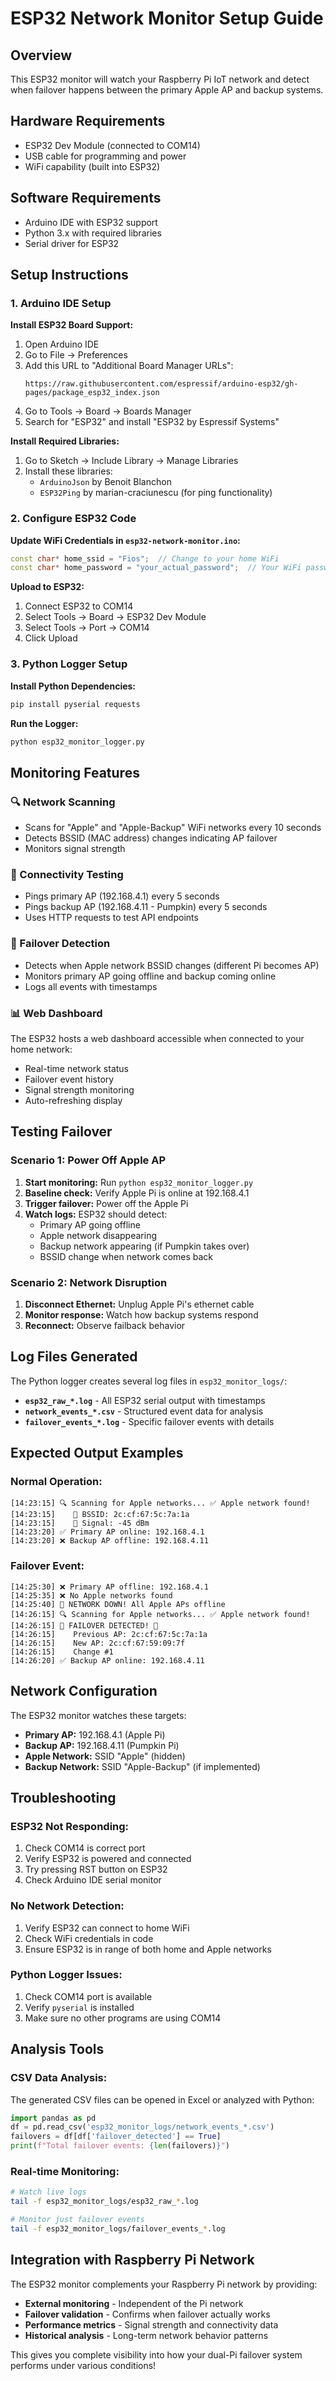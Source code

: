 # ESP32 Network Monitor Setup Guide

## Overview
This ESP32 monitor will watch your Raspberry Pi IoT network and detect when failover happens between the primary Apple AP and backup systems.

## Hardware Requirements
- ESP32 Dev Module (connected to COM14)
- USB cable for programming and power
- WiFi capability (built into ESP32)

## Software Requirements
- Arduino IDE with ESP32 support
- Python 3.x with required libraries
- Serial driver for ESP32

## Setup Instructions

### 1. Arduino IDE Setup

**Install ESP32 Board Support:**
1. Open Arduino IDE
2. Go to File → Preferences
3. Add this URL to "Additional Board Manager URLs":
   ```
   https://raw.githubusercontent.com/espressif/arduino-esp32/gh-pages/package_esp32_index.json
   ```
4. Go to Tools → Board → Boards Manager
5. Search for "ESP32" and install "ESP32 by Espressif Systems"

**Install Required Libraries:**
1. Go to Sketch → Include Library → Manage Libraries
2. Install these libraries:
   - `ArduinoJson` by Benoit Blanchon
   - `ESP32Ping` by marian-craciunescu (for ping functionality)

### 2. Configure ESP32 Code

**Update WiFi Credentials in `esp32-network-monitor.ino`:**
```cpp
const char* home_ssid = "Fios";  // Change to your home WiFi
const char* home_password = "your_actual_password";  // Your WiFi password
```

**Upload to ESP32:**
1. Connect ESP32 to COM14
2. Select Tools → Board → ESP32 Dev Module
3. Select Tools → Port → COM14
4. Click Upload

### 3. Python Logger Setup

**Install Python Dependencies:**
```bash
pip install pyserial requests
```

**Run the Logger:**
```bash
python esp32_monitor_logger.py
```

## Monitoring Features

### 🔍 Network Scanning
- Scans for "Apple" and "Apple-Backup" WiFi networks every 10 seconds
- Detects BSSID (MAC address) changes indicating AP failover
- Monitors signal strength

### 📡 Connectivity Testing
- Pings primary AP (192.168.4.1) every 5 seconds
- Pings backup AP (192.168.4.11 - Pumpkin) every 5 seconds
- Uses HTTP requests to test API endpoints

### 🚨 Failover Detection
- Detects when Apple network BSSID changes (different Pi becomes AP)
- Monitors primary AP going offline and backup coming online
- Logs all events with timestamps

### 📊 Web Dashboard
The ESP32 hosts a web dashboard accessible when connected to your home network:
- Real-time network status
- Failover event history
- Signal strength monitoring
- Auto-refreshing display

## Testing Failover

### Scenario 1: Power Off Apple AP
1. **Start monitoring:** Run `python esp32_monitor_logger.py`
2. **Baseline check:** Verify Apple Pi is online at 192.168.4.1
3. **Trigger failover:** Power off the Apple Pi
4. **Watch logs:** ESP32 should detect:
   - Primary AP going offline
   - Apple network disappearing
   - Backup network appearing (if Pumpkin takes over)
   - BSSID change when network comes back

### Scenario 2: Network Disruption
1. **Disconnect Ethernet:** Unplug Apple Pi's ethernet cable
2. **Monitor response:** Watch how backup systems respond
3. **Reconnect:** Observe failback behavior

## Log Files Generated

The Python logger creates several log files in `esp32_monitor_logs/`:

- **`esp32_raw_*.log`** - All ESP32 serial output with timestamps
- **`network_events_*.csv`** - Structured event data for analysis
- **`failover_events_*.log`** - Specific failover events with details

## Expected Output Examples

### Normal Operation:
```
[14:23:15] 🔍 Scanning for Apple networks... ✅ Apple network found!
[14:23:15]    📍 BSSID: 2c:cf:67:5c:7a:1a
[14:23:15]    📶 Signal: -45 dBm
[14:23:20] ✅ Primary AP online: 192.168.4.1
[14:23:20] ❌ Backup AP offline: 192.168.4.11
```

### Failover Event:
```
[14:25:30] ❌ Primary AP offline: 192.168.4.1
[14:25:35] ❌ No Apple networks found
[14:25:40] 🚨 NETWORK DOWN! All Apple APs offline
[14:26:15] 🔍 Scanning for Apple networks... ✅ Apple network found!
[14:26:15] 🚨 FAILOVER DETECTED! 🚨
[14:26:15]    Previous AP: 2c:cf:67:5c:7a:1a
[14:26:15]    New AP: 2c:cf:67:59:09:7f
[14:26:15]    Change #1
[14:26:20] ✅ Backup AP online: 192.168.4.11
```

## Network Configuration

The ESP32 monitor watches these targets:

- **Primary AP:** 192.168.4.1 (Apple Pi)
- **Backup AP:** 192.168.4.11 (Pumpkin Pi)
- **Apple Network:** SSID "Apple" (hidden)
- **Backup Network:** SSID "Apple-Backup" (if implemented)

## Troubleshooting

### ESP32 Not Responding:
1. Check COM14 is correct port
2. Verify ESP32 is powered and connected
3. Try pressing RST button on ESP32
4. Check Arduino IDE serial monitor

### No Network Detection:
1. Verify ESP32 can connect to home WiFi
2. Check WiFi credentials in code
3. Ensure ESP32 is in range of both home and Apple networks

### Python Logger Issues:
1. Check COM14 port is available
2. Verify `pyserial` is installed
3. Make sure no other programs are using COM14

## Analysis Tools

### CSV Data Analysis:
The generated CSV files can be opened in Excel or analyzed with Python:

```python
import pandas as pd
df = pd.read_csv('esp32_monitor_logs/network_events_*.csv')
failovers = df[df['failover_detected'] == True]
print(f"Total failover events: {len(failovers)}")
```

### Real-time Monitoring:
```bash
# Watch live logs
tail -f esp32_monitor_logs/esp32_raw_*.log

# Monitor just failover events
tail -f esp32_monitor_logs/failover_events_*.log
```

## Integration with Raspberry Pi Network

The ESP32 monitor complements your Raspberry Pi network by providing:
- **External monitoring** - Independent of the Pi network
- **Failover validation** - Confirms when failover actually works
- **Performance metrics** - Signal strength and connectivity data
- **Historical analysis** - Long-term network behavior patterns

This gives you complete visibility into how your dual-Pi failover system performs under various conditions!
